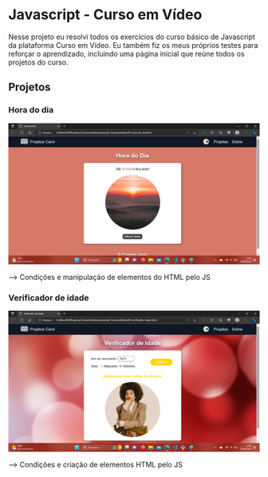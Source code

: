 # Javascript - Curso em Vídeo

Nesse projeto eu resolvi todos os exercícios do curso básico de Javascript da plataforma Curso em Vídeo. Eu também fiz os meus próprios testes para reforçar o aprendizado, incluindo uma página inicial que reúne todos os projetos do curso.

## Projetos

### Hora do dia
<img src="./img/projeto-hora-do-dia.png" alt="projeto-hora-do-dia">

--> Condições e manipulação de elementos do HTML pelo JS

### Verificador de idade
<img src="./img/projeto-verificador-de-idade.png" alt="projeto-verificador-de-idade">

--> Condições e criação de elementos HTML pelo JS
